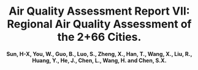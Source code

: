 ---
title: "Air Quality Assessment Report VII: Regional Air Quality Assessment of the 2+66 Cities."
collection: publications_aqa
author: <strong>Sun, H-X<strong>, You, W., Guo, B., Luo, S., Zheng, X., Han, T., Wang, X., Liu, R., Huang, Y., He, J., Chen, L., Wang, H. and Chen, S.X.
conf: 'Center for Statistics at Peking University.'
year: 2020
paperurl: /publications/papers/Air_Quality_Assessment_Report_VII.pdf
additional: true
---